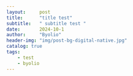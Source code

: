 ```yaml
---
layout:     post
title:      "title test"
subtitle:   " subtitle test "
date:       2024-10-1
author:     "Byolio"
header-img: "img/post-bg-digital-native.jpg"
catalog: true
tags:
    - test
    - byolio
---
```

